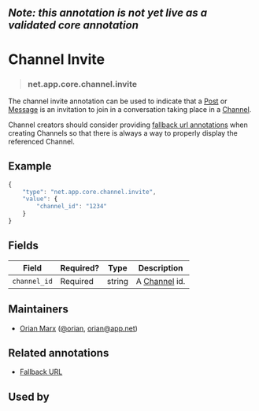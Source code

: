 ## _Note: this annotation is not yet live as a validated core annotation_  ##

<!-- give your annotation a title -->
# Channel Invite

<!-- specify the "type" for your annotation -->
> ### net.app.core.channel.invite

<!-- provide a description of what your annotation represents -->
The channel invite annotation can be used to indicate that a [Post](http://developers.app.net/docs/resources/post/) or [Message](http://developers.app.net/docs/resources/message/) is an invitation to join in a conversation taking place in a [Channel](http://developers.app.net/docs/resources/channel/). 

Channel creators should consider providing [fallback url annotations](net.app.core.fallback_url.md) when creating Channels so that there is always a way to properly display the referenced Channel.

<!-- provide at least one example of what your annotation might look like in the wild -->
## Example

~~~ js
{
    "type": "net.app.core.channel.invite",
    "value": {
        "channel_id": "1234"
    }
}
~~~

<!-- provide a complete description of the fields in the "value" object for your annotation -->
## Fields

| Field        | Required? | Type   | Description                                                        |
| -----        | --------- | ----   | -----------                                                        |
| `channel_id` | Required  | string | A [Channel](http://developers.app.net/docs/resources/channel/) id. |

<!-- provide a way to contact you -->
## Maintainers
* [Orian Marx](http://orianmarx.com) ([@orian](https://alpha.app.net/orian), [orian@app.net](mailto:orian@app.net))

<!-- provide references to related annotations -->
## Related annotations
* [Fallback URL](net.app.core.fallback_url.md)

<!-- provide references to compatible apps / service -->
## Used by

